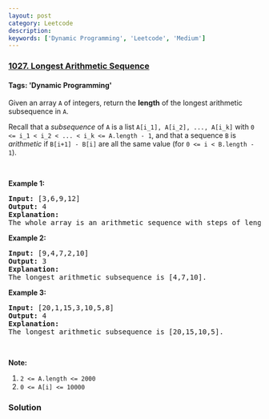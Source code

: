 ```yaml
---
layout: post
category: Leetcode
description: 
keywords: ['Dynamic Programming', 'Leetcode', 'Medium']
---
```

### [1027. Longest Arithmetic Sequence](https://leetcode.com/problems/longest-arithmetic-sequence)

#### Tags: 'Dynamic Programming'

<div class="content__u3I1 question-content__JfgR"><div><p>Given an array <code>A</code> of integers, return the <strong>length</strong> of the longest arithmetic subsequence in <code>A</code>.</p>
<p>Recall that a <em>subsequence</em> of <code>A</code> is a list <code>A[i_1], A[i_2], ..., A[i_k]</code> with <code>0 &lt;= i_1 &lt; i_2 &lt; ... &lt; i_k &lt;= A.length - 1</code>, and that a sequence <code>B</code> is <em>arithmetic</em> if <code>B[i+1] - B[i]</code> are all the same value (for <code>0 &lt;= i &lt; B.length - 1</code>).</p>
<p> </p>
<p><strong>Example 1:</strong></p>
<pre><strong>Input: </strong><span id="example-input-1-1">[3,6,9,12]</span>
<strong>Output: </strong><span id="example-output-1">4</span>
<strong>Explanation: </strong>
The whole array is an arithmetic sequence with steps of length = 3.
</pre>
<div>
<p><strong>Example 2:</strong></p>
<pre><strong>Input: </strong><span id="example-input-2-1">[9,4,7,2,10]</span>
<strong>Output: </strong><span id="example-output-2">3</span>
<strong>Explanation: </strong>
The longest arithmetic subsequence is [4,7,10].
</pre>
<div>
<p><strong>Example 3:</strong></p>
<pre><strong>Input: </strong><span id="example-input-3-1">[20,1,15,3,10,5,8]</span>
<strong>Output: </strong><span id="example-output-3">4</span>
<strong>Explanation: </strong>
The longest arithmetic subsequence is [20,15,10,5].
</pre>
</div>
<p> </p>
<p><strong>Note:</strong></p>
<ol>
<li><code>2 &lt;= A.length &lt;= 2000</code></li>
<li><code>0 &lt;= A[i] &lt;= 10000</code></li>
</ol>
</div></div></div>

### Solution
